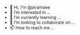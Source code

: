 - 👋 Hi, I’m @jeramaee
- 👀 I’m interested in ...
- 🌱 I’m currently learning ...
- 💞️ I’m looking to collaborate on ...
- 📫 How to reach me ...

<!---
jeramaee/jeramaee is a ✨ special ✨ repository because its `README.md` (this file) appears on your GitHub profile.
You can click the Preview link to take a look at your changes.
--->

